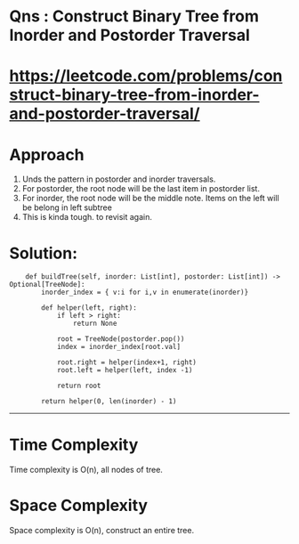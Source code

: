 # Qns : Construct Binary Tree from Inorder and Postorder Traversal
# https://leetcode.com/problems/construct-binary-tree-from-inorder-and-postorder-traversal/

# Approach
1) Unds the pattern in postorder and inorder traversals.
2) For postorder, the root node will be the last item in postorder list.
3) For inorder, the root node will be the middle note. Items on the left will be belong in left subtree
4) This is kinda tough. to revisit again.

# Solution:
```
    def buildTree(self, inorder: List[int], postorder: List[int]) -> Optional[TreeNode]:
        inorder_index = { v:i for i,v in enumerate(inorder)}

        def helper(left, right):
            if left > right:
                return None

            root = TreeNode(postorder.pop())
            index = inorder_index[root.val]

            root.right = helper(index+1, right)
            root.left = helper(left, index -1)

            return root
        
        return helper(0, len(inorder) - 1)        
```
---

# Time Complexity
Time complexity is O(n), all nodes of tree.

# Space Complexity
Space complexity is O(n), construct an entire tree.